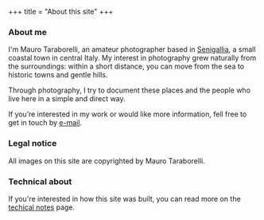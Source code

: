 +++
title = "About this site"
+++

### About me

I'm Mauro Taraborelli, an amateur photographer based in [Senigallia](https://www.google.it/maps/place/60019+Senigallia,+Province+of+Ancona), a small coastal town in central Italy. My interest in photography grew naturally from the surroundings: within a short distance, you can move from the sea to historic towns and gentle hills.

Through photography, I try to document these places and the people who live here in a simple and direct way.

If you’re interested in my work or would like more information, fell free to get in touch by [e-mail](mailto:mauro@taraborelliphoto.com).

### Legal notice

All images on this site are copyrighted by Mauro Taraborelli.

### Technical about

If you're interested in how this site was built, you can read more on the [techical notes](/technical-notes) page.
